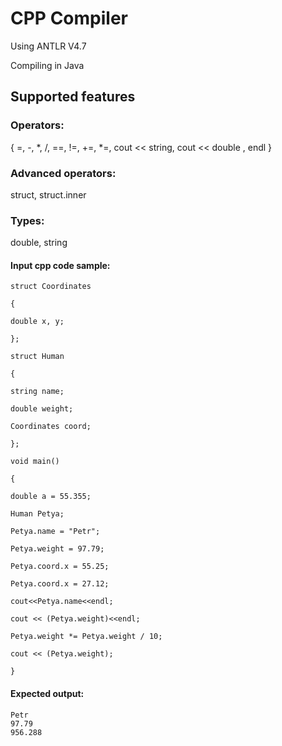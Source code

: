 # CPP Compiler

 Using ANTLR V4.7
 
 Compiling in Java

## Supported features

### Operators:
{ =, -, *, /, ==, !=, +=, *=, cout << string, cout << double , endl }

### Advanced operators:
struct, struct.inner

### Types:
double, string

#### Input cpp code sample:
```
struct Coordinates

{

double x, y;

};

struct Human

{

string name;

double weight;

Coordinates coord;

};

void main()

{

double a = 55.355;

Human Petya;

Petya.name = "Petr";

Petya.weight = 97.79;

Petya.coord.x = 55.25;

Petya.coord.x = 27.12;

cout<<Petya.name<<endl;

cout << (Petya.weight)<<endl;

Petya.weight *= Petya.weight / 10;

cout << (Petya.weight);

}
```
#### Expected output:
```
Petr
97.79
956.288
```
